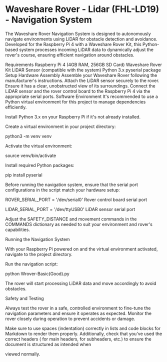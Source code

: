 # Waveshare Rover - Lidar (FHL-LD19) - Navigation System

The Waveshare Rover Navigation System is designed to autonomously navigate environments using LiDAR for obstacle detection and avoidance. Developed for the Raspberry Pi 4 with a Waveshare Rover Kit, this Python-based system processes incoming LiDAR data to dynamically adjust the rover's course, ensuring efficient navigation around obstacles.

Requirements
Raspberry Pi 4 (4GB RAM, 256GB SD Card)
Waveshare Rover Kit
LiDAR Sensor (compatible with the system)
Python 3.x
pyserial package
Setup
Hardware Assembly
Assemble your Waveshare Rover following the manufacturer's instructions.
Attach the LiDAR sensor securely to the rover. Ensure it has a clear, unobstructed view of its surroundings.
Connect the LiDAR sensor and the rover control board to the Raspberry Pi 4 via the appropriate serial ports.
Software Environment
It's recommended to use a Python virtual environment for this project to manage dependencies efficiently.

Install Python 3.x on your Raspberry Pi if it's not already installed.

Create a virtual environment in your project directory:

python3 -m venv venv

Activate the virtual environment:

source venv/bin/activate

Install required Python packages:

pip install pyserial

Before running the navigation system, ensure that the serial port configurations in the script match your hardware setup:

ROVER_SERIAL_PORT = '/dev/serial0'   Rover control board serial port

LIDAR_SERIAL_PORT = '/dev/ttyUSB0'   LiDAR sensor serial port

Adjust the SAFETY_DISTANCE and movement commands in the COMMANDS dictionary as needed to suit your environment and rover's capabilities.

Running the Navigation System

With your Raspberry Pi powered on and the virtual environment activated, navigate to the project directory.

Run the navigation script:

python Wrover-Basic(Good).py

The rover will start processing LiDAR data and move accordingly to avoid obstacles.

Safety and Testing

Always test the rover in a safe, controlled environment to fine-tune the navigation parameters and ensure it operates as expected. Monitor the rover closely during operation to prevent accidents or damage.

Make sure to use spaces (indentation) correctly in lists and code blocks for Markdown to render them properly. Additionally, check that you've used the correct headers ( for main headers,  for subheaders, etc.) to ensure the document is structured as intended when 

viewed normally.

